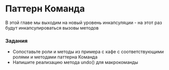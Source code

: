 # Паттерн Команда
В этой главе мы выходим на новый уровень инкапсуляции - на этот раз будут инкапсулироваться вызовы методов
### Задания
* Сопоставьте роли и методы из примера с кафе с соответствующими ролями и методами паттерна Команда
* Напишите реализацию метода undo() для макрокоманды
